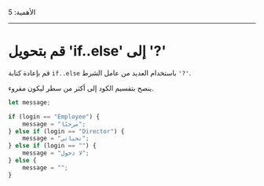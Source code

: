 الأهمية: 5

---

# قم بتحويل 'if..else' إلى '?'

قم بإعادة كتابة `if..else` باستخدام العديد من عامل الشرط `'?'`.

ينصح بتقسيم الكود إلى أكثر من سطر ليكون مقروء.

```js
let message;

if (login == "Employee") {
    message = "مرحبًا";
} else if (login == "Director") {
    message = "تحياتي";
} else if (login == "") {
    message = "لا دخول";
} else {
    message = "";
}
```
